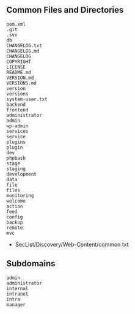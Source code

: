 ## Common Files and Directories
```​
pom.xml
.git
.svn
db
CHANGELOG.txt
CHANGELOG.md
CHANGELOG
COPYRIGHT
LICENSE
README.md
VERSION.md
VERSIONS.md
version
versions
system-user.txt​​
backend
frontend
administrator
admin
wp-admin
services
service
plugins
plugin
dev
phpbash
stage
staging
development
data
file
files
monitoring
welcome
action
feed
config
backup
remote
mvc
```

- SecList/Discovery/Web-Content/common.txt

## Subdomains
```
admin
administrator
internal
intranet
intra
manager
```
